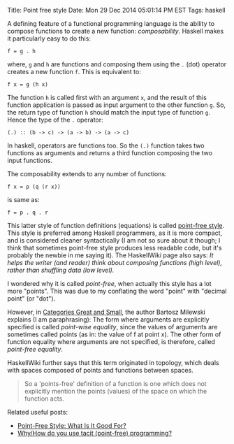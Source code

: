 Title: Point free style
Date: Mon 29 Dec 2014 05:01:14 PM EST
Tags: haskell

A defining feature of a functional programming language is the ability to compose functions to create a new function: _composability_. Haskell makes it particularly easy to do this:

    f = g . h

where, `g` and `h` are functions and composing them using the `.` (dot) operator creates a new function `f`. This is equivalent to:

    f x = g (h x)

The function `h` is called first with an argument `x`, and the result of this function application is passed as input argument to the other function `g`. So, the return type of function `h` should match the input type of function `g`. Hence the type of the `.` operator:

    (.) :: (b -> c) -> (a -> b) -> (a -> c)

In haskell, operators are functions too. So the `(.)` function takes two functions as arguments and returns a third function composing the two input functions.

The composability extends to any number of functions:

    f x = p (q (r x))

is same as:

    f = p . q . r

This latter style of function definitions (equations) is called [point-free style](https://www.haskell.org/haskellwiki/Pointfree). This style is preferred among Haskell programmers, as it is more compact, and is considered cleaner syntactically (I am not so sure about it though; I think that sometimes point-free style produces less readable code, but it's probably the newbie in me saying it). The HaskellWiki page also says: _It helps the writer (and reader) think about composing functions (high level), rather than shuffling data (low level)._

I wondered why it is called _point-free_, when actually this style has a lot more "points". This was due to my conflating the word "point" with "decimal point" (or "dot").

However, in [Categories Great and Small](http://bartoszmilewski.com/2014/12/05/categories-great-and-small/), the author Bartosz Milewski explains (I am paraphrasing): The form where arguments are explicitly specified is called _point-wise equality_, since the values of arguments are sometimes called points (as in: the value of f at point x). The other form of function equality where arguments are not specified, is therefore, called _point-free equality_.

HaskellWiki further says that this term originated in topology, which deals with spaces composed of points and functions between spaces.

> So a 'points-free' definition of a function is one which does not explicitly mention the points (values) of the space on which the function acts.

Related useful posts:

* [Point-Free Style: What Is It Good For?](http://buffered.io/posts/point-free-style-what-is-it-good-for/)
* [Why/How do you use tacit (point-free) programming?](http://www.reddit.com/r/haskell/comments/1yzh5a/whyhow_do_you_use_tacit_pointfree_programming/)
